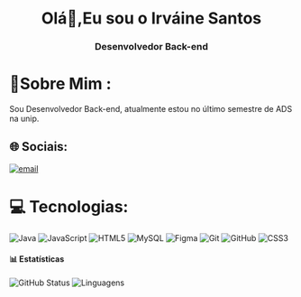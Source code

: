 <h1 align="center">Olá👋,Eu sou o Irváine Santos</h1>
<h3 align="center"> Desenvolvedor Back-end</h3>

# 💫Sobre Mim :
Sou Desenvolvedor Back-end, atualmente estou no último semestre de ADS na unip.




## 🌐  Sociais:
[![email](https://img.shields.io/badge/Email-D14836?logo=gmail&logoColor=white)](mailto:irvainenunes.cs@gmail.com) 

# 💻 Tecnologias:
![Java](https://img.shields.io/badge/java-%23ED8B00.svg?style=for-the-badge&logo=openjdk&logoColor=white) ![JavaScript](https://img.shields.io/badge/javascript-%23323330.svg?style=for-the-badge&logo=javascript&logoColor=%23F7DF1E) ![HTML5](https://img.shields.io/badge/html5-%23E34F26.svg?style=for-the-badge&logo=html5&logoColor=white) ![MySQL](https://img.shields.io/badge/mysql-4479A1.svg?style=for-the-badge&logo=mysql&logoColor=white) ![Figma](https://img.shields.io/badge/figma-%23F24E1E.svg?style=for-the-badge&logo=figma&logoColor=white) ![Git](https://img.shields.io/badge/git-%23F05033.svg?style=for-the-badge&logo=git&logoColor=white) ![GitHub](https://img.shields.io/badge/github-%23121011.svg?style=for-the-badge&logo=github&logoColor=white) ![CSS3](https://img.shields.io/badge/css3-%231572B6.svg?style=for-the-badge&logo=css3&logoColor=white)
#### 📊 Estatísticas



    
![GitHub Status](https://github-readme-stats.vercel.app/api?username=irvainesantos&show_icons=true&theme=tokyonight&include_all_commits=true&locale=pt-br)
![Linguagens](https://github-readme-stats.vercel.app/api/top-langs/?username=irvainesantos&theme=tokyonight&layout=compact&custom_title=Tecnologias&langs_count=9)



     
